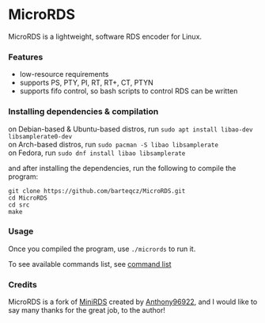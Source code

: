 # MicroRDS

MicroRDS is a lightweight, software RDS encoder for Linux.

### Features

- low-resource requirements
- supports PS, PTY, PI, RT, RT+, CT, PTYN
- supports fifo control, so bash scripts to control RDS can be written

### Installing dependencies & compilation

on Debian-based & Ubuntu-based distros, run `sudo apt install libao-dev libsamplerate0-dev` <br>
on Arch-based distros, run `sudo pacman -S libao libsamplerate` <br>
on Fedora, run `sudo dnf install libao libsamplerate` <br>

and after installing the dependencies, run the following to compile the program:

```
git clone https://github.com/barteqcz/MicroRDS.git
cd MicroRDS
cd src
make
```

### Usage

Once you compiled the program, use `./micrords` to run it. 

To see available commands list, see [command list](https://github.com/barteqcz/MicroRDS/blob/main/doc/command_list.md)

### Credits

MicroRDS is a fork of [MiniRDS](https://github.com/Anthony96922/MiniRDS) created by [Anthony96922](https://github.com/Anthony96922), and I would like to say many thanks for the great job, to the author!
